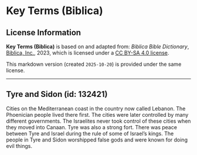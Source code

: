 # Key Terms (Biblica)

## License Information

**Key Terms (Biblica)** is based on and adapted from: _Biblica Bible Dictionary_, [Biblica, Inc.](https://www.biblica.com/), 2023, which is licensed under a [CC BY-SA 4.0 license](https://creativecommons.org/licenses/by-sa/4.0/legalcode.en).

This markdown version (created `2025-10-20`) is provided under the same license.



--------------------------------

## Tyre and Sidon (id: 132421)

Cities on the Mediterranean coast in the country now called Lebanon. The Phoenician people lived there first. The cities were later controlled by many different governments. The Israelites never took control of these cities when they moved into Canaan. Tyre was also a strong fort. There was peace between Tyre and Israel during the rule of some of Israel’s kings. The people in Tyre and Sidon worshipped false gods and were known for doing evil things.


